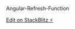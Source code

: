 
Angular-Refresh-Function 

[Edit on StackBlitz ⚡️](https://stackblitz.com/edit/angular-refresh-function-wjfnwn)
